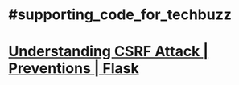 # #supporting_code_for_techbuzz

# [Understanding CSRF Attack | Preventions | Flask](https://github.com/amaanabbasi/supporting_code_for_techbuzz/tree/master/CSRF)
